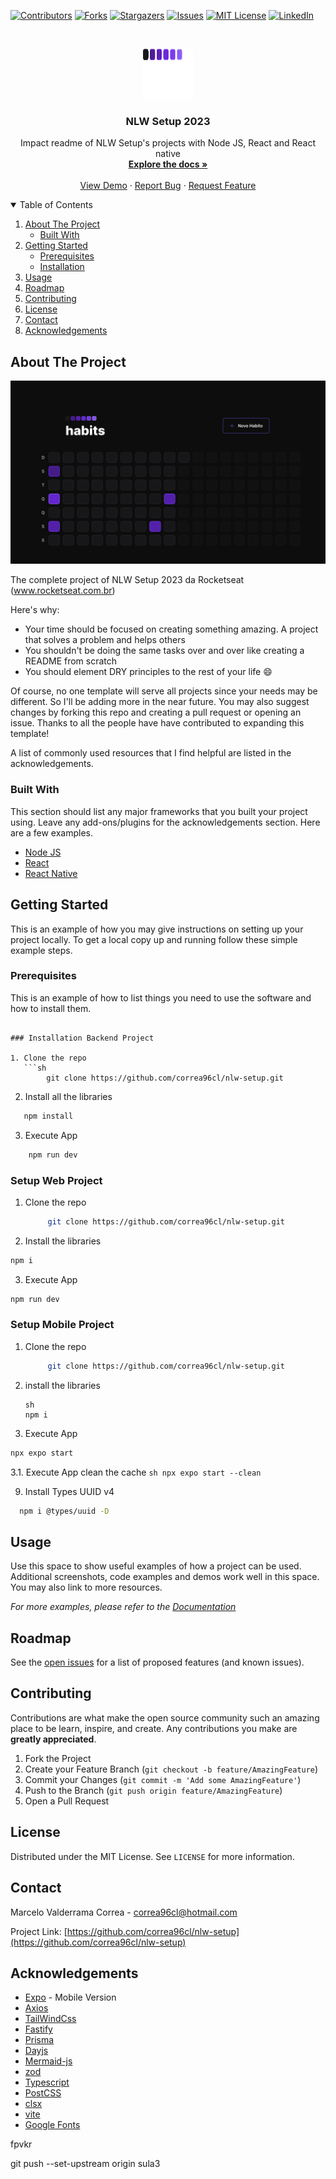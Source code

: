<!--
*** Thanks for checking out the Best-README-Template. If you have a suggestion
*** that would make this better, please fork the repo and create a pull request
*** or simply open an issue with the tag "enhancement".
*** Thanks again! Now go create something AMAZING! :D
-->



<!-- PROJECT SHIELDS -->
<!--
*** I'm using markdown "reference style" links for readability.
*** Reference links are enclosed in brackets [ ] instead of parentheses ( ).
*** See the bottom of this document for the declaration of the reference variables
*** for contributors-url, forks-url, etc. This is an optional, concise syntax you may use.
*** https://www.markdownguide.org/basic-syntax/#reference-style-links
-->
[![Contributors][contributors-shield]][contributors-url]
[![Forks][forks-shield]][forks-url]
[![Stargazers][stars-shield]][stars-url]
[![Issues][issues-shield]][issues-url]
[![MIT License][license-shield]][license-url]
[![LinkedIn][linkedin-shield]][linkedin-url]



<!-- PROJECT LOGO -->
<br />
<p align="center">
  <a href="https://github.com/correa96cl/nlw-setup">
    <img src="image/logo.svg" alt="Logo" width="80" height="80">
  </a>

  <h3 align="center">NLW Setup 2023</h3>

  <p align="center">
    Impact readme of NLW Setup's projects with Node JS, React and React native
        <br />
    <a href="https://github.com/correa96cl/nlw-setup"><strong>Explore the docs »</strong></a>
    <br />
    <br />
    <a href="https://github.com/correa96cl/nlw-setup">View Demo</a>
    ·
    <a href="https://github.com/correa96cl/nlw-setup/issues">Report Bug</a>
    ·
    <a href="https://github.com/correa96cl/nlw-setup/issues">Request Feature</a>
  </p>
</p>



<!-- TABLE OF CONTENTS -->
<details open="open">
  <summary>Table of Contents</summary>
  <ol>
    <li>
      <a href="#about-the-project">About The Project</a>
      <ul>
        <li><a href="#built-with">Built With</a></li>
      </ul>
    </li>
    <li>
      <a href="#getting-started">Getting Started</a>
      <ul>
        <li><a href="#prerequisites">Prerequisites</a></li>
        <li><a href="#installation">Installation</a></li>
      </ul>
    </li>
    <li><a href="#usage">Usage</a></li>
    <li><a href="#roadmap">Roadmap</a></li>
    <li><a href="#contributing">Contributing</a></li>
    <li><a href="#license">License</a></li>
    <li><a href="#contact">Contact</a></li>
    <li><a href="#acknowledgements">Acknowledgements</a></li>
  </ol>
</details>



<!-- ABOUT THE PROJECT -->
## About The Project

[![Product Name Screen Shot][product-screenshot]](https://example.com)

The complete project of NLW Setup 2023 da Rocketseat (www.rocketseat.com.br)

Here's why:
* Your time should be focused on creating something amazing. A project that solves a problem and helps others
* You shouldn't be doing the same tasks over and over like creating a README from scratch
* You should element DRY principles to the rest of your life :smile:

Of course, no one template will serve all projects since your needs may be different. So I'll be adding more in the near future. You may also suggest changes by forking this repo and creating a pull request or opening an issue. Thanks to all the people have have contributed to expanding this template!

A list of commonly used resources that I find helpful are listed in the acknowledgements.

### Built With

This section should list any major frameworks that you built your project using. Leave any add-ons/plugins for the acknowledgements section. Here are a few examples.
* [Node JS](https://nodejs.org/es/)
* [React](https://reactjs.org)
* [React Native](https://reactnative.dev)



<!-- GETTING STARTED -->
## Getting Started

This is an example of how you may give instructions on setting up your project locally.
To get a local copy up and running follow these simple example steps.

### Prerequisites

This is an example of how to list things you need to use the software and how to install them.

```

### Installation Backend Project

1. Clone the repo
   ```sh
        git clone https://github.com/correa96cl/nlw-setup.git
   ```
2. Install all the libraries
```sh
   npm install
``` 
3. Execute App
```sh
    npm run dev
```

### Setup Web Project

1. Clone the repo
   ```sh
        git clone https://github.com/correa96cl/nlw-setup.git
   ```
2. Install the libraries
  ```sh
  npm i
  ```
3. Execute App
  ```sh
  npm run dev
  ```

### Setup Mobile Project

1. Clone the repo
   ```sh
        git clone https://github.com/correa96cl/nlw-setup.git
   ```

2. install the libraries
    ```
    sh
    npm i
    ```

3. Execute App
  ```sh
  npx expo start
  ```

3.1. Execute App clean the cache
    ```
    sh
    npx expo start --clean
    ```

9. Install Types UUID v4
  ```sh
    npm i @types/uuid -D
  ```





<!-- USAGE EXAMPLES -->
## Usage

Use this space to show useful examples of how a project can be used. Additional screenshots, code examples and demos work well in this space. You may also link to more resources.

_For more examples, please refer to the [Documentation](https://example.com)_



<!-- ROADMAP -->
## Roadmap

See the [open issues](https://github.com/correa96cl/nlw-setup/issues) for a list of proposed features (and known issues).



<!-- CONTRIBUTING -->
## Contributing

Contributions are what make the open source community such an amazing place to be learn, inspire, and create. Any contributions you make are **greatly appreciated**.

1. Fork the Project
2. Create your Feature Branch (`git checkout -b feature/AmazingFeature`)
3. Commit your Changes (`git commit -m 'Add some AmazingFeature'`)
4. Push to the Branch (`git push origin feature/AmazingFeature`)
5. Open a Pull Request



<!-- LICENSE -->
## License

Distributed under the MIT License. See `LICENSE` for more information.



<!-- CONTACT -->
## Contact

Marcelo Valderrama Correa - correa96cl@hotmail.com

Project Link: [https://github.com/correa96cl/nlw-setup](https://github.com/correa96cl/nlw-setup)



<!-- ACKNOWLEDGEMENTS -->
## Acknowledgements
* [Expo](https://expo.dev) - Mobile Version
* [Axios](https://axios-http.com)
* [TailWindCss](https://tailwindcss.com)
* [Fastify](https://www.fastify.io)
* [Prisma](https://www.prisma.io/react-server-components)
* [Dayjs](https://day.js.org)
* [Mermaid-js](https://mermaid.js.org)
* [zod](https://zod.dev)
* [Typescript](https://www.typescriptlang.org)
* [PostCSS](https://postcss.org)
* [clsx](https://www.npmjs.com/package/clsx)
* [vite](https://vitejs.dev)
* [Google Fonts](https://fonts.google.com)



fpvkr


<!-- MARKDOWN LINKS & IMAGES -->
<!-- https://www.markdownguide.org/basic-syntax/#reference-style-links -->
[contributors-shield]: https://img.shields.io/github/contributors/othneildrew/Best-README-Template.svg?style=for-the-badge
[contributors-url]: https://github.com/correa96cl/nlw-setup/graphs/contributors
[forks-shield]: https://img.shields.io/github/forks/othneildrew/Best-README-Template.svg?style=for-the-badge
[forks-url]: https://github.com/correa96cl/nlw-setup/network/members
[stars-shield]: https://img.shields.io/github/stars/othneildrew/Best-README-Template.svg?style=for-the-badge
[stars-url]: https://github.com/correa96cl/nlw-setup/stargazers
[issues-shield]: https://img.shields.io/github/issues/othneildrew/Best-README-Template.svg?style=for-the-badge
[issues-url]: https://github.com/correa96cl/nlw-setup/issues
[license-shield]: https://img.shields.io/github/license/othneildrew/Best-README-Template.svg?style=for-the-badge
[license-url]: https://github.com/correa96cl/nlw-setup/blob/master/LICENSE.txt
[linkedin-shield]: https://img.shields.io/badge/-LinkedIn-black.svg?style=for-the-badge&logo=linkedin&colorB=555
[linkedin-url]: https://linkedin.com/in/correa96cl
[product-screenshot]: image/logoApp.png



git push --set-upstream origin sula3
